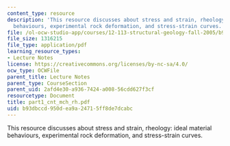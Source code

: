 ```yaml
---
content_type: resource
description: 'This resource discusses about stress and strain, rheology: ideal material
  behaviours, experimental rock deformation, and stress-strain curves.'
file: /ol-ocw-studio-app/courses/12-113-structural-geology-fall-2005/b93dbccd950dea9a24715ff8de7dcabc_part1_cnt_mch_rh.pdf
file_size: 1316215
file_type: application/pdf
learning_resource_types:
- Lecture Notes
license: https://creativecommons.org/licenses/by-nc-sa/4.0/
ocw_type: OCWFile
parent_title: Lecture Notes
parent_type: CourseSection
parent_uid: 2afd4e30-a936-7424-a008-56cdd627f3cf
resourcetype: Document
title: part1_cnt_mch_rh.pdf
uid: b93dbccd-950d-ea9a-2471-5ff8de7dcabc
---
```

This resource discusses about stress and strain, rheology: ideal material behaviours, experimental rock deformation, and stress-strain curves.